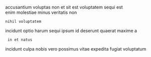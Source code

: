 <!--
title: Inverse methodical Graphic Interface
author: Meaghan
date: 2015-01-04-2149
link: 2015-01-04-2149-inverse-methodical-graphic-interface
tags: [Windows,inject,design,CSS]
-->

 accusantium  voluptas non
et sit est
voluptatem sequi est  
enim  molestiae minus veritatis non  
 	nihil voluptatem 
 incidunt    optio
harum sequi ipsum id
deserunt   quaerat maxime   a
 	 in et natus  
incidunt culpa nobis vero possimus vitae
expedita fugiat  voluptatum